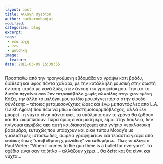 ```yaml
---
layout: post
title: Αλλαγή σχεδίου
author: buckaroobanjai
modified:
categories: blog
excerpt:
tags:
 - νέα αρχή
 - 2cv
 - μουσική
image:
  feature:
date: 2011-03-09 15:39:55
---
```


Προσπαθώ από την προηγούμενη εβδομάδα να γράψω κάτι βράδυ, διάθεση και ύφος πάντα χαλαρό, με την κατάλληλη μουσική στην σωστή ένταση παρέα με κανά ξύδι, στην άνεση του γραφείου μου. Την μία το δικτύο πηγαίνει σαν 2cv τετρακάβαλο χωρίς αλυσίδες στην χιονισμένη Κάζα, την άλλη το μπλόγκι μου το ίδιο μου ρίχνει πόρτα στην είσοδο σύνδεσης – τέτοιες μεταμεσονύχτιες ώρες και έγω με παντόφλες απο L.A. (Laikh Agora) που πάω να μπώ ο διαστημοτουρμπόβλαχος, αλλά δεν μπορεί – η νύχτα είναι πάντα εκεί, τα υπόλοιπα συν το χρόνο θα έρθουν και θα κουμπώσουν. Τώρα όμως είναι μεσημέρι, είμαι στην δουλεία, δεν πνίγομαι ακριβώς απο αυτή και διακατέχομαι από γνήσια νεοκλασσική βαρεμάρα, ευτυχώς που υπάρχουν και οίκοι τύπου Moody’s με γυαλιστέρες ιστοσελίδες, σωρεία γραφημάτων και τεράστια γκάμα απο ατάκες όπως “υποβάθμιση χ μονάδες” να ευθυμήσω… Πως το έλεγε ο Paul Weller; “When it comes to the gun there is a bullet for everyone”. Τα σχέδια είναι σαν τα όπλα – αλλάζουν χέρια… θα δείτε και θα είναι και νύχτα…
